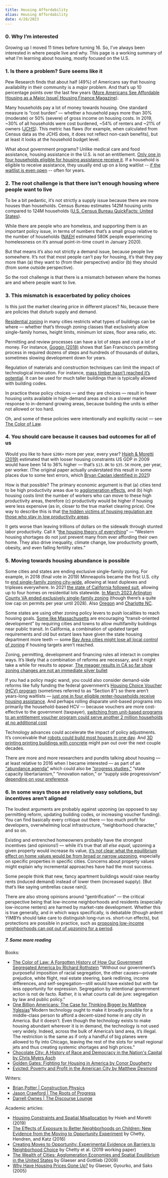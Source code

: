 ```yaml
---
title: Housing Affordability
alias: Housing Affordability
date: 4/28/2023
---
```

### 0. Why I’m interested
Growing up I moved 11 times before turning 16. So, I’ve always been interested in where people live and why. This page is a working summary of what I’m learning about housing, mostly focused on the U.S. 

### 1. Is there a problem? Sure seems like it
Pew Research finds that about half (49%) of Americans say that housing availability in their community is a *major* problem. And that’s up 10 percentage points over the last few years ([More Americans See Affordable Housing as a Major Issue| Housing Finance Magazine](https://www.housingfinance.com/news/more-americans-see-affordable-housing-as-a-major-issue_o)).

Many households pay a lot of money towards housing. One standard measure is “cost burden” — whether a household pays more than 30% (moderate) or 50% (severe) of gross income on housing costs. In 2019, ~30% of all households were cost burdened, ~54% of renters and ~21% of owners ([JCHS](https://www.jchs.harvard.edu/sites/default/files/interactive-item/files/Harvard_JCHS_State_Nations_Housing_Appendix_Tables_061621.xlsx)). This metric has flaws (for example, when calculated from Census data as the JCHS does, it does not reflect non-cash benefits), but at least it looks at the household budget level. 

What about government programs? Unlike medical care and food assistance, housing assistance in the U.S. is not an entitlement. [Only one in four households eligible for housing assistance receive it](https://www.jchs.harvard.edu/sites/default/files/reports/files/Harvard_JCHS_State_Nations_Housing_2022.pdf). If a household is eligible to receive assistance, they usually end up on a long waitlist -- [if the waitlist is even open](https://www.housingcenter.com/wp-content/uploads/2017/11/waiting-list-spotlight.pdf) -- often for years. 

### 2. The root challenge is that there isn’t enough housing where people want to live
To be a bit pedantic, it’s not strictly a supply issue because there are more houses than households. Census Bureau estimates 142M housing units compared to 124M households ([U.S. Census Bureau QuickFacts: United States](https://www.census.gov/quickfacts/fact/table/US/HCN010217)). 

While there are people who are homeless, and supporting them is an important policy issue, in terms of numbers that’s a small group relative to the number of households ([NAEH](https://endhomelessness.org/homelessness-in-america/homelessness-statistics/state-of-homelessness/) estimated 580K people experiencing homelessness on it’s annual point-in-time count in January 2020). 

But that means it’s also not strictly a demand issue, because people live somewhere. It’s not that most people can’t pay for housing, it’s that they pay more than (a) they want to (from their perspective) and/or (b) they should (from some outside perspective).

So the root challenge is that there is a mismatch between where the homes are and where people want to live.

### 3. This mismatch is exacerbated by policy choices
Is this just the market clearing price in different places? No, because there are policies that disturb supply and demand.

[Residential zoning](https://en.wikipedia.org/wiki/Zoning_in_the_United_States) in many cities restricts what types of buildings can be where — whether that’s through zoning classes that exclusively allow single-family homes, height limits, minimum lot sizes, floor area ratio, etc. 

Permitting and review processes can have a lot of steps and cost a lot of money. For instance, [Goggin (2018)](https://ternercenter.berkeley.edu/wp-content/uploads/2018/05/Goggin_Permitting_Timelines_July_2018.pdf) shows that San Francisco’s permitting process in required dozens of steps and hundreds of thousands of dollars, sometimes slowing development down for years. 

Regulation of materials and construction techniques can limit the impact of technological innovation. For instance, [mass timber hasn’t reached it’s potential](https://www.machinepix.com/p/machinepix-weekly-55-brian-potter). It can be used for much taller buildings than is typically allowed with building codes. 

In practice these policy choices — and they are choices — result in fewer housing units available in high-demand areas and in a slower market response to in-demand growing areas, because building the units is either not allowed or too hard. 

Oh, and some of these policies were intentionally and explicitly racist — see [The Color of Law](https://www.goodreads.com/en/book/show/32191706 ).

### 4. You should care because it causes bad outcomes for all of us
Would you like to have `$20K+` more per year, every year? [Hsieh & Moretti (2019)](https://pubs.aeaweb.org/doi/pdfplus/10.1257/mac.20170388) estimated that with looser housing constraints US GDP in 2009 would have been 14 to 36% higher — that’s `$13.8K` to `$35.5K` more, per year, per worker. (The original paper actually *under*stated this result in some places due to some text errors, which [Bryan Caplan identified in 2021](https://www.econlib.org/a-correction-on-housing-regulation/))

How is that possible? The primary economic argument is that (a) cities tend to be high productivity areas due to [agglomeration effects](https://www.aeaweb.org/articles?id=10.1257/jel.47.4.983), and (b) high housing costs limit the number of workers who can move to these high productivity areas, therefore (c) productivity would be higher if housing were less expensive (as in, closer to the true market clearing price). One way to describe this is that [the hidden victims of housing regulation are those who stay in low productivity areas](https://www.econlib.org/immigration-and-housing-the-meaning-of-hsieh-moretti/).

It gets worse than leaving trillions of dollars on the sidewalk through stunted labor productivity. Call it “[the housing theory of everything](https://worksinprogress.co/issue/the-housing-theory-of-everything)” — “Western housing shortages do not just prevent many from ever affording their own home. They also drive inequality, climate change, low productivity growth, obesity, and even falling fertility rates.” 

### 5. Moving towards housing abundance is possible 
Some cities and states are ending exclusive single-family zoning. For example, in 2018 (final vote in 2019) Minneapolis became the first U.S. city to [end single-family zoning city-wide](https://tcf.org/content/report/minneapolis-ended-single-family-zoning/), allowing at least duplexes and triplexes everywhere. In 2021 [the state of California followed suit](https://focus.senate.ca.gov/sb9), allowing up to four homes on residential lots statewide. [In March 2023 Arlington County VA ended exclusively single-family zoning](https://www.washingtonpost.com/dc-md-va/2023/03/22/arlington-missing-middle-vote-zoning/) (though there’s a quite low cap on permits per year until 2028). Also [Oregon](https://www.strongtowns.org/journal/2019/7/3/making-normal-neighborhoods-legal-again) and [Charlotte NC](https://slate.com/business/2021/06/charlotte-single-family-zoning-segregation-housing.html). 

Some states are using other zoning policy levers to push localities to reach housing goals.  [Some like Massachusetts](https://mass.streetsblog.org/2022/01/13/new-state-rule-would-force-suburbs-to-legalize-thousands-of-new-apartments-near-t-stops/) are encouraging “transit-oriented development” by requiring cities and towns to allow multifamiliy buildings near public transit. In California, a combination of updated target requirements and old but extant laws have given the state housing department more teeth — some [Bay Area cities might lose all local control of zoning](https://darrellowens.substack.com/p/ca-cities-to-lose-all-zoning-powers) if housing targets aren’t reached. 

Zoning, permitting, development and financing rules all interact in complex ways. It’s likely that a combination of reforms are necessary, and it might take a while for results to appear. [The meager results in CA so far show zoning changes are not an immediate silver bullet](https://www.strongtowns.org/journal/2023/2/8/has-statewide-upzoning-failed-to-unlock-housing-production-in-california)

If you had a policy magic wand, you could also consider demand-side reforms like fully funding the federal government’s [Housing Choice Voucher (HCV) program](https://en.wikipedia.org/wiki/Section_8_(housing)) (sometimes referred to as “Section 8”) so there aren’t years-long waitlists — [just one in four eligible renter-households receive housing assistance](https://www.jchs.harvard.edu/sites/default/files/reports/files/Harvard_JCHS_State_Nations_Housing_2022.pdf). And perhaps rolling disparate unit-based programs into primarily the household-based HCV — because vouchers are more cost-effective to the government (taxpayer), [switching from unit-based programs to an entitlement voucher program could serve another 2 million households at no additional cost](https://papers.ssrn.com/sol3/papers.cfm?abstract_id=2379477)

Technology advances could accelerate the impact of policy adjustments. It’s conceivable that [robots could build most houses in one day](https://austinvernon.site/blog/robotconstruction.html). And [3D printing printing buildings with concrete](https://constructionphysics.substack.com/p/3d-printed-buildings) might pan out over the next couple decades. 

There are more and more researchers and pundits talking about housing — at least relative to 2016 when I became interested — as part of an [“abundance agenda”](https://rootsofprogress.org/2022-in-review) which could also be [”progress studies,”](https://www.theatlantic.com/science/archive/2019/07/we-need-new-science-progress/594946/) “state capacity libertarianism,” “innovation nation,” or “supply side progressivism” [depending on your preference](https://marginalrevolution.com/marginalrevolution/2022/02/tabarrok-on-the-ezra-klein-podcast.html).

### 6. In some ways those are relatively easy solutions, but incentives aren’t aligned
The loudest arguments are probably against upzoning (as opposed to say permitting reform, updating building codes, or increasing voucher funding). You can find basically every critique out there — too much profit for developers, overwhelming local infrastructure, “neighborhood character,” and so on. 

Existing and entrenched homeowners probably have the strongest incentives (and opinions!) — while it’s true that *all else equal*, upzoning a given property would increase its value, [it’s not clear what the equilibrium effect on home values would be from broad or narrow upzoning](https://www.strongtowns.org/journal/2022/1/18/what-would-mass-upzoning-actually-do-to-property-values), especially on specific properties in specific cities. Concerns about property values might explain why incremental approaches have had the most success.  

Some people think that new, fancy apartment buildings would raise nearby rents (induced demand) instead of lower them (increased supply). [But that’s like saying umbrellas cause rain]([](https://noahpinion.substack.com/p/luxury-construction-causes-high-rents). 

There are also strong opinions around “gentrification” — the critical perspective being that low-income neighborhoods and residents (especially low-income renters) are harmed by market-rate development. Whether this is true generally, and in which ways specifically, is debatable (though ardent YIMBYs should take care to distinguish long-run vs. short-run effects), but protections are possible in practice, such as [proposing low-income neighborhoods can opt out of upzoning for a period](https://www.slowboring.com/p/a-bold-agenda-for-dc-housing). 

##### 7. Some more reading
Books:
- [The Color of Law: A Forgotten History of How Our Government Segregated America by RIchard Rothstein](https://www.goodreads.com/en/book/show/32191706) "Without our government’s purposeful imposition of racial segregation, the other causes—private prejudice, white flight, real estate steering, bank redlining, income differences, and self-segregation—still would have existed but with far less opportunity for expression. Segregation by intentional government action is not de facto. Rather, it is what courts call de jure: segregation by law and public policy."
- [One Billion Americans: The Case for Thinking Bigger by Matthew Yglesias](https://www.goodreads.com/book/show/50165554-one-billion-americans)"Modern technology ought to make it broadly possible for a middle-class person to afford a decent-sized home in any city in America. But it doesn’t. Even though the technology exists to make housing abundant wherever it is in demand, the technology is not used very widely. Indeed, across the bulk of America’s land area, it’s illegal. The restriction is the same as if only a handful of big planes were allowed to fly into Chicago, leaving the rest of the slots for small regional jets and thus creating systemic shortages and high prices."
- [Chocolate City: A History of Race and Democracy in the Nation's Capital by Chris Myers Asch](https://www.goodreads.com/book/show/34546713-chocolate-city)
- [Golden Gates: Fighting for Housing in America by Conor Dougherty](https://www.goodreads.com/book/show/46183582-golden-gates)
- [Evicted: Poverty and Profit in the American City by Matthew Desmond](https://www.goodreads.com/book/show/25852784-evicted)

Writers:
- [Brian Potter | Construction Physics](https://constructionphysics.substack.com)
- [Jason Crawford | The Roots of Progress](https://rootsofprogress.org)
- [Darrell Ownes | The Discourse Lounge](https://darrellowens.substack.com)

Academic articles: 
- [Housing Constraints and Spatial Misallocation](https://www.aeaweb.org/articles?id=10.1257/mac.20170388) by Hsieh and Moretti (2019)
- [The Effects of Exposure to Better Neighborhoods on Children: New Evidence from the Moving to Opportunity Experiment](https://opportunityinsights.org/paper/newmto/) by Chetty, Hendren, and Katz (2016)
- [Creating Moves to Opportunity: Experimental Evidence on Barriers to Neighborhood Choice](https://opportunityinsights.org/paper/cmto/) by Chetty et al. (2019 working paper)
- [The Wealth of Cities: Agglomeration Economies and Spatial Equilibrium in the United States](https://www.aeaweb.org/articles?id=10.1257/jel.47.4.983) by Glaeser and Gottlieb (2009)
- [Why Have Housing Prices Gone Up?](https://www.nber.org/papers/w11129) by Glaeser, Gyourko, and Saks (2005)